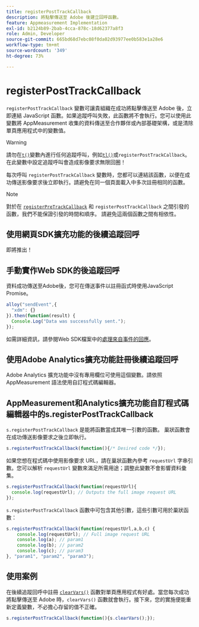 ```yaml
---
title: registerPostTrackCallback
description: 將點擊傳送至 Adobe 後建立回呼函數。
feature: Appmeasurement Implementation
exl-id: b2124b89-2bab-4cca-878c-18d62377a8f3
role: Admin, Developer
source-git-commit: 665bd68d7ebc08f0da02d93977ee0b583e1a28e6
workflow-type: tm+mt
source-wordcount: '349'
ht-degree: 73%

---
```


# registerPostTrackCallback

`registerPostTrackCallback` 變數可讓貴組織在成功將點擊傳送至 Adobe 後，立即連結 JavaScript 函數。如果追蹤呼叫失敗，此函數將不會執行。您可以使用此變數將 AppMeasurement 收集的資料傳送至合作夥伴或內部基礎架構，或是清除單頁應用程式中的變數值。

>[!WARNING]
>
>請勿在[`t()`](t-method.md)變數內進行任何追蹤呼叫，例如[`tl()`](tl-method.md)或`registerPostTrackCallback`。 在此變數中設定追蹤呼叫會造成影像要求無限回圈！

每次呼叫 `registerPostTrackCallback` 變數時，您都可以連結該函數，以便在成功傳送影像要求後立即執行。請避免在同一個頁面載入中多次註冊相同的函數。

>[!NOTE]
>
>對於在 [`registerPreTrackCallback`](registerpretrackcallback.md) 和 `registerPostTrackCallback` 之間引發的函數，我們不能保證引發的時間和順序。 請避免這兩個函數之間有相依性。

## 使用網頁SDK擴充功能的後續追蹤回呼

即將推出！

## 手動實作Web SDK的後追蹤回呼

資料成功傳送至Adobe後，您可在傳送事件以註冊函式時使用JavaScript Promise。

```js
alloy("sendEvent",{
  "xdm": {}
}).then(function(result) {
  Console.Log("Data was successfully sent.");
});
```

如需詳細資訊，請參閱Web SDK檔案中的[處理來自事件的回應](https://experienceleague.adobe.com/docs/experience-platform/edge/fundamentals/tracking-events.html?lang=zh-Hant#handling-responses-from-events)。

## 使用Adobe Analytics擴充功能註冊後續追蹤回呼

Adobe Analytics 擴充功能中沒有專用欄位可使用這個變數。請依照 AppMeasurement 語法使用自訂程式碼編輯器。

## AppMeasurement和Analytics擴充功能自訂程式碼編輯器中的s.registerPostTrackCallback

`s.registerPostTrackCallback` 是能將函數當成其唯一引數的函數。 巢狀函數會在成功傳送影像要求之後立即執行。

```js
s.registerPostTrackCallback(function(){/* Desired code */});
```

如果您想在程式碼中使用影像要求 URL，請在巢狀函數內參考 `requestUrl` 字串引數。您可以解析 `requestUrl` 變數來滿足所需用途；調整此變數不會影響資料彙集。

```js
s.registerPostTrackCallback(function(requestUrl){
  console.log(requestUrl); // Outputs the full image request URL
});
```

`s.registerPostTrackCallback` 函數中可包含其他引數，這些引數可用於巢狀函數：

```js
s.registerPostTrackCallback(function(requestUrl,a,b,c) {
    console.log(requestUrl); // Full image request URL
    console.log(a); // param1
    console.log(b); // param2
    console.log(c); // param3
}, "param1", "param2", "param3");
```

## 使用案例

在後續追蹤回呼中註冊 [`clearVars()`](clearvars.md) 函數對單頁應用程式有好處。當您每次成功將點擊傳送至 Adobe 時，`clearVars()` 函數就會執行。接下來，您的實施便能重新定義變數，不必擔心存留的值不正確。

```js
s.registerPostTrackCallback(function(){s.clearVars();});
```
